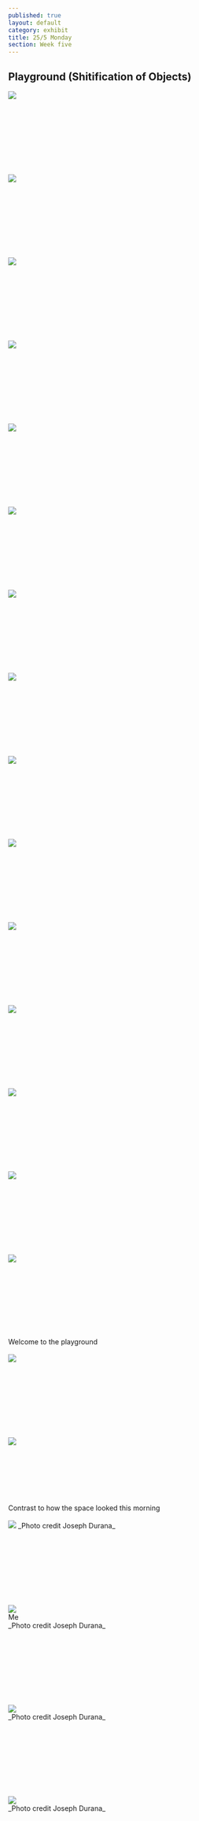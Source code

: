 ```yaml
---
published: true
layout: default
category: exhibit
title: 25/5 Monday
section: Week five
---
```


## Playground (Shitification of Objects)

<img src="https://i.imgur.com/OZp159Xl.jpg">
<br><br>
<br><br>
<br><br>
<br><br>
<br><br>
<img src="https://i.imgur.com/LfPbWr3l.jpg">
<br><br>
<br><br>
<br><br>
<br><br>
<br><br>
<img src="https://i.imgur.com/le3YigYl.jpg">
<br><br>
<br><br>
<br><br>
<br><br>
<br><br>
<img src="https://i.imgur.com/if19Ypll.jpg">
<br><br>
<br><br>
<br><br>
<br><br>
<br><br>
<img src="https://i.imgur.com/kbmuC05l.jpg">
<br><br>
<br><br>
<br><br>
<br><br>
<br><br>
<img src="https://i.imgur.com/09BxKwdl.jpg">
<br><br>
<br><br>
<br><br>
<br><br>
<br><br>
<img src="https://i.imgur.com/SEIFiMml.jpg">
<br><br>
<br><br>
<br><br>
<br><br>
<br><br>
<img src="https://i.imgur.com/SLmrrEYl.jpg">
<br><br>
<br><br>
<br><br>
<br><br>
<br><br>
<img src="https://i.imgur.com/7nUrzWRl.jpg">
<br><br>
<br><br>
<br><br>
<br><br>
<br><br>
<img src="https://i.imgur.com/K8IE9HDl.jpg">
<br><br>
<br><br>
<br><br>
<br><br>
<br><br>
<img src="https://i.imgur.com/covP1Uul.jpg">
<br><br>
<br><br>
<br><br>
<br><br>
<br><br>
<img src="https://i.imgur.com/5SMlP8Dl.jpg">
<br><br>
<br><br>
<br><br>
<br><br>
<br><br>
<img src="https://i.imgur.com/siiMVb7l.jpg">
<br><br>
<br><br>
<br><br>
<br><br>
<br><br>
<img src="https://i.imgur.com/iZVIXthl.jpg">
<br><br>
<br><br>
<br><br>
<br><br>
<br><br>
<img src="https://i.imgur.com/7yY7Wy7l.jpg">
<br><br>
<br><br>
<br><br>
<br><br>
<br><br>
Welcome to the playground
<br><br>
<img src="https://i.imgur.com/kFLjiJal.jpg">
<br><br>
<br><br>
<br><br>
<br><br>
<br><br>
<img src="https://i.imgur.com/HWhbKWgl.jpg">
<br><br>
<br><br>
<br><br>
<br><br>
Contrast to how the space looked this morning
<br><br>
<img src="https://i.imgur.com/ph0gj3al.jpg">
_Photo credit Joseph Durana_
<br><br>
<br><br>
<br><br>
<br><br>
<br><br>
<img src="https://i.imgur.com/AqjkLFfl.jpg">
<br>
Me
<br>
_Photo credit Joseph Durana_
<br><br>
<br><br>
<br><br>
<br><br>
<br><br>
<img src="https://i.imgur.com/rJqp3Xrl.jpg">
<br>
_Photo credit Joseph Durana_
<br><br>
<br><br>
<br><br>
<br><br>
<br><br>
<img src="https://i.imgur.com/G8bSH04l.jpg">
<br>
_Photo credit Joseph Durana_

